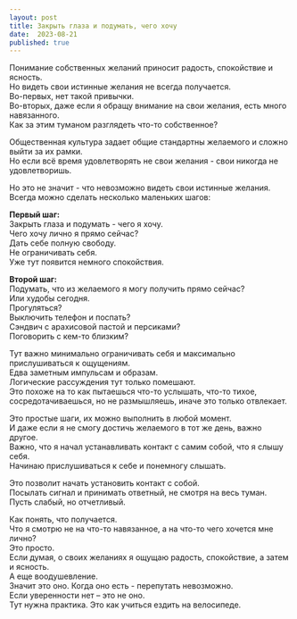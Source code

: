 ```yaml
---
layout: post
title: Закрыть глаза и подумать, чего хочу
date:  2023-08-21
published: true
---
```

Понимание собственных желаний приносит радость, спокойствие и ясность.\
Но видеть свои истинные желания не всегда получается.\
Во-первых, нет такой привычки.\
Во-вторых, даже если я обращу внимание на свои желания, есть много навязанного.\
Как за этим туманом разглядеть что-то собственное?

Общественная культура задает общие стандартны желаемого и сложно выйти за их рамки.\
Но если всё время удовлетворять не свои желания - свои никогда не удовлетворишь.

Но это не значит - что невозможно видеть свои истинные желания.\
Всегда можно сделать несколько маленьких шагов:

**Первый шаг:**\
Закрыть глаза и подумать - чего я хочу.\
Чего хочу лично я прямо сейчас?\
Дать себе полную свободу.\
Не ограничивать себя.\
Уже тут появится немного спокойствия.

**Второй шаг:**\
Подумать, что из желаемого я могу получить прямо сейчас?\
Или худобы сегодня.\
Прогуляться?\
Выключить телефон и поспать?\
Сэндвич с арахисовой пастой и персиками?\
Поговорить с кем-то близким?

Тут важно минимально ограничивать себя и максимально прислушиваться к ощущениям.\
Едва заметным импульсам и образам.\
Логические рассуждения тут только помешают.\
Это похоже на то как пытаешься что-то услышать, что-то тихое,\
сосредотачиваешься, но не размышляешь, иначе это только отвлекает.

Это простые шаги, их можно выполнить в любой момент.\
И даже если я не смогу достичь желаемого в тот же день, важно другое.\
Важно, что я начал устанавливать контакт с самим собой, что я слышу себя.\
Начинаю прислушиваться к себе и понемногу слышать.

Это позволит начать установить контакт с собой.\
Посылать сигнал и принимать ответный, не смотря на весь туман.\
Пусть слабый, но отчетливый.

Как понять, что получается.\
Что я смотрю не на что-то навязанное, а на что-то чего хочется мне лично?\
Это просто.\
Если думая, о своих желаниях я ощущаю радость, спокойствие, а затем и ясность.\
А еще воодушевление.\
Значит это оно. Когда оно есть - перепутать невозможно.\
Если уверенности нет – это не оно.\
Тут нужна практика. Это как учиться ездить на велосипеде.
